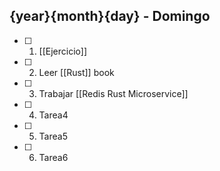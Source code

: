## {year}{month}{day} - Domingo

- [ ] 1. [[Ejercicio]]
- [ ] 2. Leer [[Rust]] book
- [ ] 3. Trabajar [[Redis Rust Microservice]]
- [ ] 4. Tarea4
- [ ] 5. Tarea5
- [ ] 6. Tarea6
